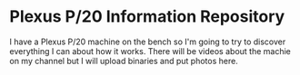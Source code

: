 # Plexus P/20 Information Repository 
I have a Plexus P/20 machine on the bench so I'm going to try to discover everything I can about how it works. There will be videos about the machie on my channel but I will upload binaries and put photos here.
